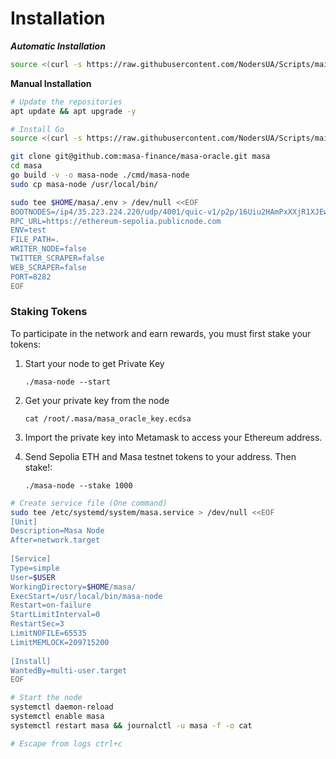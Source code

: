 # Installation

_**Automatic Installation**_

```bash
source <(curl -s https://raw.githubusercontent.com/NodersUA/Scripts/main/masa)
```

**Manual Installation**

```bash
# Update the repositories
apt update && apt upgrade -y
```

```bash
# Install Go
source <(curl -s https://raw.githubusercontent.com/NodersUA/Scripts/main/system/go)
```

```bash
git clone git@github.com:masa-finance/masa-oracle.git masa
cd masa
go build -v -o masa-node ./cmd/masa-node
sudo cp masa-node /usr/local/bin/
```

```bash
sudo tee $HOME/masa/.env > /dev/null <<EOF
BOOTNODES=/ip4/35.223.224.220/udp/4001/quic-v1/p2p/16Uiu2HAmPxXXjR1XJEwckh6q1UStheMmGaGe8fyXdeRs3SejadSa
RPC_URL=https://ethereum-sepolia.publicnode.com
ENV=test
FILE_PATH=.
WRITER_NODE=false
TWITTER_SCRAPER=false
WEB_SCRAPER=false
PORT=8282
EOF
```

### Staking Tokens&#x20;

To participate in the network and earn rewards, you must first stake your tokens:

1.  Start your node to get Private Key

    ```
    ./masa-node --start
    ```
2.  Get your private key from the node

    ```
    cat /root/.masa/masa_oracle_key.ecdsa
    ```
3. Import the private key into Metamask to access your Ethereum address.
4.  Send Sepolia ETH and Masa testnet tokens to your address. Then stake!:

    ```
    ./masa-node --stake 1000
    ```

```bash
# Create service file (One command)
sudo tee /etc/systemd/system/masa.service > /dev/null <<EOF
[Unit]
Description=Masa Node
After=network.target
 
[Service]
Type=simple
User=$USER
WorkingDirectory=$HOME/masa/
ExecStart=/usr/local/bin/masa-node
Restart=on-failure
StartLimitInterval=0
RestartSec=3
LimitNOFILE=65535
LimitMEMLOCK=209715200
 
[Install]
WantedBy=multi-user.target
EOF
```

```bash
# Start the node
systemctl daemon-reload
systemctl enable masa
systemctl restart masa && journalctl -u masa -f -o cat

# Escape from logs ctrl+c
```
